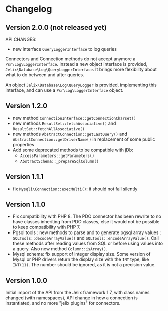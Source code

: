 Changelog
=========

Version 2.0.0 (not released yet)
--------------------------------

API CHANGES:
- new interface `QueryLoggerInterface` to log queries

Connectors and Connection methods do not accept anymore a `Psr\Log\LoggerInterface`.
Instead a new object interface is provided, `Jelix\Database\Log\QueryLoggerInterface`. It brings more flexibility
about what to do between and after queries.

An object `Jelix\Database\Log\QueryLogger` is provided, implementing this
interface, and can use a `Psr\Log\LoggerInterface` object.


Version 1.2.0
--------------

- new method `ConnectionInterface::getConnectionCharset()`
- new methods `ResultSet::fetchAssociative()` and `ResultSet::fetchAllAssociative()`
- new methods `AbstractConnection::getLastQuery()` and `AbstractConnection::getDriverName()` in replacement of some public properties
- Add some deprecated methods to be compatible with jDb:
  - `AccessParameters::getParameters()`
  - `AbstractSchema::_prepareSqlColumn()`

Version 1.1.1
-------------

- fix `Mysqli\Connection::execMulti()`: it should not fail silently

Version 1.1.0
-------------

- Fix compatibility with PHP 8. The PDO connector has been rewrite to no
  have classes inheriting from PDO classes, else it would not be possible to
  keep compatibility with PHP 7.
- Pgsql tools : new methods to parse and to generate pgsql array values :
  `SQLTools::decodeArrayValue()` and `SQLTools::encodeArrayValue()`. Call these
  methods after reading values from SQL or before using values into a query. 
  Also new method `Column::isArray()`.
- Mysql schema: fix support of integer display size.
  Some version of Mysql or PHP drivers return the display size
  with the `INT` type, like `INT(11)`. The number should be ignored,
  as it is not a precision value.

Version 1.0.0
-------------

Initial import of the API from the Jelix framework 1.7, with class names changed
(with namespaces), API change in how a connection is instantiated, and no more 
"jelix plugins" for connectors.
